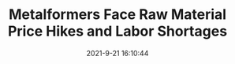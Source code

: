 ---
"title": "Metalformers Face Raw Material Price Hikes and Labor Shortages"
"date": "2021-9-21 16:10:44"
"feed_name": "INDUSTRYWEEK"
"feed_website": "https://www.industryweek.com/"
"feed_rss": "https://www.industryweek.com/__rss/website-scheduled-content.xml?input=%7B%22sectionAlias%22%3A%22home%22%7D"
"link": "https://www.industryweek.com/the-economy/data-and-statistics/article/21176048/metalformers-face-raw-material-price-hikes-and-labor-shortages"
"file": "_posts/2021-1-1-24a4c9b822f545af6e9d17efa7fbd05f752c7dbb.md"
"accident": "0"
"drilling": "0"
"dead": "0"
"injured": "0"
"where": "unknown site"
---